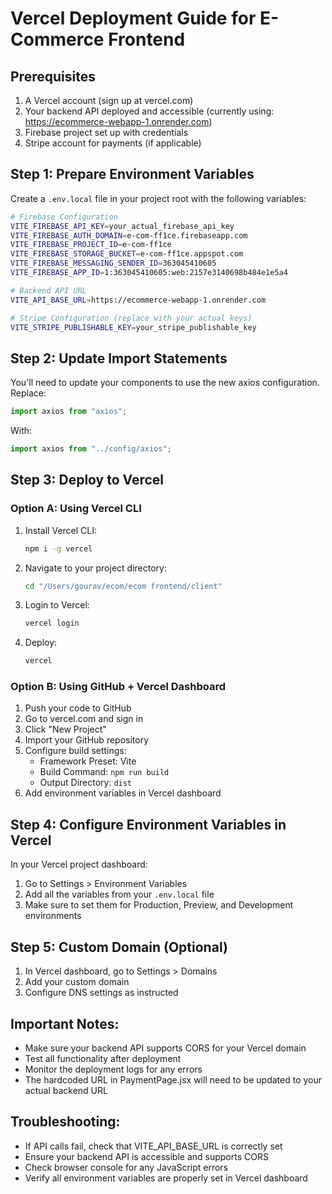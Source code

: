 # Vercel Deployment Guide for E-Commerce Frontend

## Prerequisites

1. A Vercel account (sign up at vercel.com)
2. Your backend API deployed and accessible (currently using: https://ecommerce-webapp-1.onrender.com)
3. Firebase project set up with credentials
4. Stripe account for payments (if applicable)

## Step 1: Prepare Environment Variables

Create a `.env.local` file in your project root with the following variables:

```bash
# Firebase Configuration
VITE_FIREBASE_API_KEY=your_actual_firebase_api_key
VITE_FIREBASE_AUTH_DOMAIN=e-com-ff1ce.firebaseapp.com
VITE_FIREBASE_PROJECT_ID=e-com-ff1ce
VITE_FIREBASE_STORAGE_BUCKET=e-com-ff1ce.appspot.com
VITE_FIREBASE_MESSAGING_SENDER_ID=363045410605
VITE_FIREBASE_APP_ID=1:363045410605:web:2157e3140698b484e1e5a4

# Backend API URL
VITE_API_BASE_URL=https://ecommerce-webapp-1.onrender.com

# Stripe Configuration (replace with your actual keys)
VITE_STRIPE_PUBLISHABLE_KEY=your_stripe_publishable_key
```

## Step 2: Update Import Statements

You'll need to update your components to use the new axios configuration. Replace:

```javascript
import axios from "axios";
```

With:

```javascript
import axios from "../config/axios";
```

## Step 3: Deploy to Vercel

### Option A: Using Vercel CLI

1. Install Vercel CLI:

   ```bash
   npm i -g vercel
   ```

2. Navigate to your project directory:

   ```bash
   cd "/Users/gourav/ecom/ecom frontend/client"
   ```

3. Login to Vercel:

   ```bash
   vercel login
   ```

4. Deploy:
   ```bash
   vercel
   ```

### Option B: Using GitHub + Vercel Dashboard

1. Push your code to GitHub
2. Go to vercel.com and sign in
3. Click "New Project"
4. Import your GitHub repository
5. Configure build settings:
   - Framework Preset: Vite
   - Build Command: `npm run build`
   - Output Directory: `dist`
6. Add environment variables in Vercel dashboard

## Step 4: Configure Environment Variables in Vercel

In your Vercel project dashboard:

1. Go to Settings > Environment Variables
2. Add all the variables from your `.env.local` file
3. Make sure to set them for Production, Preview, and Development environments

## Step 5: Custom Domain (Optional)

1. In Vercel dashboard, go to Settings > Domains
2. Add your custom domain
3. Configure DNS settings as instructed

## Important Notes:

- Make sure your backend API supports CORS for your Vercel domain
- Test all functionality after deployment
- Monitor the deployment logs for any errors
- The hardcoded URL in PaymentPage.jsx will need to be updated to your actual backend URL

## Troubleshooting:

- If API calls fail, check that VITE_API_BASE_URL is correctly set
- Ensure your backend API is accessible and supports CORS
- Check browser console for any JavaScript errors
- Verify all environment variables are properly set in Vercel dashboard
